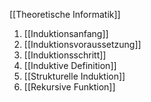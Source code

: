 [[Theoretische Informatik]]

1. [[Induktionsanfang]]
2. [[Induktionsvoraussetzung]]
3. [[Induktionsschritt]]
4. [[Induktive Definition]]
5. [[Strukturelle Induktion]]
6. [[Rekursive Funktion]]
